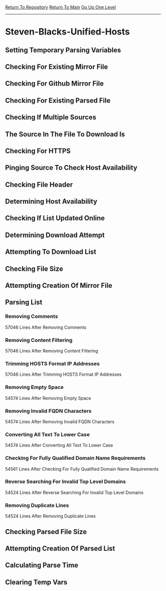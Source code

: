 [Return To Repository](https://github.com/deathbybandaid/piholeparser/)
[Return To Main](https://github.com/deathbybandaid/piholeparser/blob/master/RecentRunLogs/Mainlog.md)
[Go Up One Level](https://github.com/deathbybandaid/piholeparser/blob/master/RecentRunLogs/TopLevelScripts/30-Processing-External-Blacklists.md)
____________________________________
# Steven-Blacks-Unified-Hosts
## Setting Temporary Parsing Variables
## Checking For Existing Mirror File
## Checking For Github Mirror File
## Checking For Existing Parsed File
## Checking If Multiple Sources
## The Source In The File To Download Is
## Checking For HTTPS
## Pinging Source To Check Host Availability
## Checking File Header
## Determining Host Availability
## Checking If List Updated Online
## Determining Download Attempt
## Attempting To Download List
## Checking File Size
## Attempting Creation Of Mirror File
## Parsing List
### Removing Comments
57046 Lines After Removing Comments
### Removing Content Filtering
57046 Lines After Removing Content Filtering
### Trimming HOSTS Format IP Addresses
57046 Lines After Trimming HOSTS Format IP Addresses
### Removing Empty Space
54574 Lines After Removing Empty Space
### Removing Invalid FQDN Characters
54574 Lines After Removing Invalid FQDN Characters
### Converting All Text To Lower Case
54574 Lines After Converting All Text To Lower Case
### Checking For Fully Qualified Domain Name Requirements
54561 Lines After Checking For Fully Qualified Domain Name Requirements
### Reverse Searching For Invalid Top Level Domains
54524 Lines After Reverse Searching For Invalid Top Level Domains
### Removing Duplicate Lines
54524 Lines After Removing Duplicate Lines
## Checking Parsed File Size
## Attempting Creation Of Parsed List
## Calculating Parse Time
## Clearing Temp Vars

